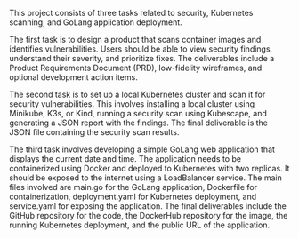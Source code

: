 This project consists of three tasks related to security, Kubernetes scanning, and GoLang application deployment.

The first task is to design a product that scans container images and identifies vulnerabilities. Users should be able to view security findings, understand their severity, and prioritize fixes. The deliverables include a Product Requirements Document (PRD), low-fidelity wireframes, and optional development action items.

The second task is to set up a local Kubernetes cluster and scan it for security vulnerabilities. This involves installing a local cluster using Minikube, K3s, or Kind, running a security scan using Kubescape, and generating a JSON report with the findings. The final deliverable is the JSON file containing the security scan results.

The third task involves developing a simple GoLang web application that displays the current date and time. The application needs to be containerized using Docker and deployed to Kubernetes with two replicas. It should be exposed to the internet using a LoadBalancer service. The main files involved are main.go for the GoLang application, Dockerfile for containerization, deployment.yaml for Kubernetes deployment, and service.yaml for exposing the application. The final deliverables include the GitHub repository for the code, the DockerHub repository for the image, the running Kubernetes deployment, and the public URL of the application.
